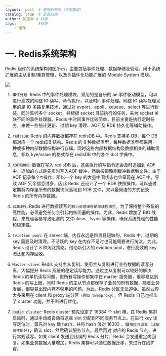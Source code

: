 ```yaml
---
layout:  post  # 使用的布局（不需要改）
catalog: true  # 是否归档
author: 陈国林 # 作者
tags:          #标签
    - 缓存
---
```


# 一. Redis系统架构
Redis 组件的系统架构如图所示，主要包括事件处理、数据存储及管理、用于系统扩展的主从复制/集群管理，以及为插件化功能扩展的 Module System 模块。

![](https://github.com/chenguolin/chenguolin.github.io/blob/master/data/image/redis-1.png?raw=true)

1. `事件处理`: Redis 中的事件处理模块，采用的是自研的 ae 事件驱动模型，可以进行高效的网络 IO 读写、命令执行，以及时间事件处理。网络 IO 读写处理采用的是 IO 多路复用技术，通过对 evport、epoll、kqueue、select 等进行封装，同时监听多个 socket，并根据 socket 目前执行的任务，来为 socket 关联不同的事件处理器。Redis 中时间事件比较简单，目前主要是执行定时任务，来做一些统计更新、过期 key 清理、AOF 及 RDB 持久化等辅助操作。

2. `redisDB`: Redis 的内存数据都存在 redisDB 中。Redis 支持多 DB，每个 DB 都对应一个 redisDB 结构。Redis 的 8 种数据类型，每种数据类型都采用一种或多种内部数据结构进行存储。同时这些内部数据结构及数据相关的辅助信息，都以 kye/value 的格式存在 redisDB 中的各个 dict 字典中。

3. `AOF和RDB`: 数据在写入 redisDB 后，这些执行的写指令还会及时追加到 AOF 中，追加的方式是先实时写入AOF 缓冲，然后按策略刷缓冲数据到文件。由于 AOF 记录每个`写`操作，所以一个 key 的大量中间状态也会呈现在 AOF 中，导致 AOF 冗余信息过多，因此 Redis 还设计了一个 RDB 快照操作，可以通过定期将内存里所有的数据快照落地到 RDB 文件，来以最简洁的方式记录 Redis 的所有内存数据。

4. `BIO线程`: Redis 进行数据读写的`核心处理线程是单线程模型`，为了保持整个系统的高性能，必须避免任何会引起内核阻塞的操作。为此，Redis 增加了 BIO 线程，来处理容易导致阻塞的 文件close、fsync 等操作，确保系统处理的性能和稳定性。

5. `Eviction pool`: 在 server 端，内存永远是昂贵且短缺的，Redis 中，过期的 key 需要及时清理，不活跃的 key 在内存不足时也可能需要进行淘汰。为此，Redis 设计了 8 种淘汰策略，借助新引入的 eviction pool，进行高效的 key 淘汰和内存回收。

6. `Master-slave`: Redis 支持主从复制，使用主从复制进行业务数据的读写分离，大幅提升 Redis 系统的稳定读写能力。通过主从复制可以较好的解决 Redis 的单机读写问题，但所有写操作都集中在 master 服务器，很容易达到 Redis 的写上限，同时 Redis 的主从节点都保存了业务的所有数据，随着业务发展，很容易出现内存不够用的问题。为此，Redis 分区无法避免。虽然业界大多采用在 client 和 proxy 端分区`（例如 twemproxy）`，但 Redis 自己也推出了 cluster 功能，并不断进行优化。

7. `Redid clsuter`: Redis cluster 预先设定了 16384 个 slot 槽，在 Redis 集群启动时，通过手动或自动将这些 slot 分配到不同服务节点上。在进行 key 读写定位时，首先对 key 做 hash，并将 hash 值对 16383 ，做`按位与运算 (比取模性能好)`，确认 slot，然后确认服务节点，最后再对 对应的 Redis 节点，进行常规读写。如果 client 发送到错误的 Redis 分片，Redis 会发送重定向回复。如果业务数据大量增加，Redis 集群可以通过数据迁移，来进行在线扩容。




